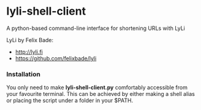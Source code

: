 # lyli-shell-client
A python-based command-line interface for shortening URLs with LyLi

LyLi by Felix Bade:
* http://lyli.fi
* https://github.com/felixbade/lyli


### Installation ###
You only need to make **lyli-shell-client.py** comfortably accessible from your favourite terminal.
This can be achieved by either making a shell alias or placing the script under a folder in your $PATH.

